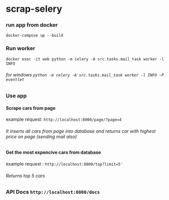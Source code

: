 # scrap-selery

### run app from docker

    docker-compose up --build 

### Run worker

    docker exec -it web python -m celery -A src.tasks.mail_task worker -l INFO

###### for windows `python -m celery -A src.tasks.mail_task worker -l INFO -P eventlet`

### Use app

#### Scrape cars from page 

example request: `http://localhost:8000/page/?page=4` 

###### It inserts all cars from page into database and returns car with highest price on page (sending mail also)

#### Get the most expencive cars from database

example request : `http://localhost:8000/top?limit=5'`

###### Returns top 5 cars

### API Docs `http://localhost:8000/docs`


    

    

